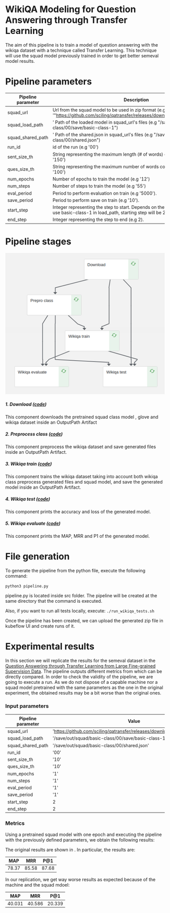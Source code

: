 # WikiQA Modeling for Question Answering through Transfer Learning

The aim of this pipeline is to train a model of question answering with the wikiqa dataset with a technique called Transfer Learning. This technique will use the squad model previously trained in order to get better semeval model results.

# Pipeline parameters
| Pipeline parameter | Description |
| ------ | ------ |
|squad_url| Url from the squad model to be used in zip format (e.g '"https://github.com/sciling/qatransfer/releases/download/v0.1/save_class.zip")|
|squad_load_path|' Path of the loaded model in squad_url's files (e.g "/save/out/squad/basic-class/00/save/basic-class-1")|
|squad_shared_path|' Path of the shared.json in squad_url's files (e.g "/save/out/squad/basic-class/00/shared.json")|
|run_id| id of the run (e.g '00')|
|sent_size_th| String representing the maximum length (# of words) of each sentence (e.g '150')|
|ques_size_th| String representing the maximum number of words composing the question (e.g '100')|
|num_epochs| Number of epochs to train the model (e.g '12')|
|num_steps| Number of steps to train the model (e.g '55')|
|eval_period| Period to perform evaluation on train (e.g '5000').|
|save_period| Period to perform save on train (e.g '10').|
|start_step| Integer representing the step to start. Depends on the selected model (e.g if we use basic-class-1 in load_path, starting step will be 2)|
|end_step| Integer representing the step to end (e.g 2).|

# Pipeline stages #

![pipeline.png](./data/images/wikiqa.png)

##### 1. Download ([code](./src/wikiqa/download.py))
This component downloads the pretrained squad class model , glove and wikiqa dataset inside an OutputPath Artifact

##### 2. Preprocess class ([code](./src/wikiqa/wikiqa_prepro.py))
This component preprocess the wikiqa dataset and save generated files inside an OutputPath Artifact.

##### 3. Wikiqa train ([code](./src/wikiqa/wikiqa_train.py))
This component trains the wikiqa dataset taking into account both wikiqa class preprocess generated files and squad model, and save the generated model inside an OutputPath Artifact.

##### 4. Wikiqa test ([code](./src/wikiqa/wikiqa_test.py))
This component prints the accuracy and loss of the generated model.

##### 5. Wikiqa evaluate ([code](./src/wikiqa/wikiqa_evaluate.py))
This component prints the MAP, MRR and P1 of the generated model.

# File generation #
To generate the pipeline from the python file, execute the following command:

```python3 pipeline.py```

pipeline.py is located inside src folder. The pipeline will be created at the same directory that the command is executed.

Also, if you want to run all tests locally, execute:
```./run_wikiqa_tests.sh  ```

Once the pipeline has been created, we can upload the generated zip file in kubeflow UI and create runs of it.


# Experimental results #

In this section we will replicate the results for the semeval dataset in the [Question Answering through Transfer Learning from Large Fine-grained Supervision Data](https://github.com/sciling/qatransfer/blob/master/run.md).
The pipeline outputs different metrics from which can be directly compared.
In order to check the validity of the pipeline, we are going to execute a run. As we do not dispose of a capable machine nor a squad model pretrained with the same parameters as the one in the original experiment, the obtained results may be a bit worse than the original ones.

### Input parameters ###
| Pipeline parameter | Value |
| ------ | ------ |
|squad_url| 'https://github.com/sciling/qatransfer/releases/download/v0.1/save_class.zip' |
|squad_load_path| '/save/out/squad/basic-class/00/save/basic-class-1' |
|squad_shared_path| '/save/out/squad/basic-class/00/shared.json' |
|run_id| '00' |
|sent_size_th| '10'|
|ques_size_th| '10'|
|num_epochs| '1'|
|num_steps| '1'|
|eval_period| '1'|
|save_period| '1'|
|start_step| 2 |
|end_step| 2|


### Metrics ###
Using a pretrained squad model with one epoch and executing the pipeline with the previously defined parameters, we obtain the following results:


The original results are shown in . In particular, the results are:

| MAP | MRR | P@1
| ------ | ------ | ------ |
| 78.37 | 85.58	 | 87.68 |

In our replication, we get way worse results as expected because of the machine and the squad mdoel:

| MAP | MRR | P@1
| ------ | ------ | ------ |
| 40.031 | 40.586 | 20.339 |
